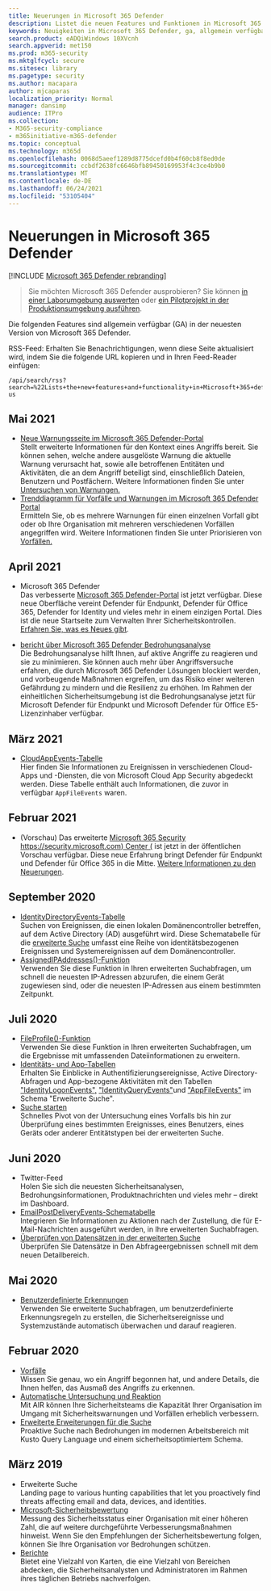 ```yaml
---
title: Neuerungen in Microsoft 365 Defender
description: Listet die neuen Features und Funktionen in Microsoft 365 Defender
keywords: Neuigkeiten in Microsoft 365 Defender, ga, allgemein verfügbar, Funktionen, verfügbar, neu
search.product: eADQiWindows 10XVcnh
search.appverid: met150
ms.prod: m365-security
ms.mktglfcycl: secure
ms.sitesec: library
ms.pagetype: security
ms.author: macapara
author: mjcaparas
localization_priority: Normal
manager: dansimp
audience: ITPro
ms.collection:
- M365-security-compliance
- m365initiative-m365-defender
ms.topic: conceptual
ms.technology: m365d
ms.openlocfilehash: 0068d5aeef1289d8775dcefd0b4f60cb8f8ed0de
ms.sourcegitcommit: ccbdf2638fc6646bfb89450169953f4c3ce4b9b0
ms.translationtype: MT
ms.contentlocale: de-DE
ms.lasthandoff: 06/24/2021
ms.locfileid: "53105404"
---
```

# <a name="whats-new-in-microsoft-365-defender"></a>Neuerungen in Microsoft 365 Defender

[!INCLUDE [Microsoft 365 Defender rebranding](../includes/microsoft-defender.md)]

> Sie möchten Microsoft 365 Defender ausprobieren? Sie können [in einer Laborumgebung auswerten](m365d-evaluation.md?ocid=cx-docs-MTPtriallab) oder [ein Pilotprojekt in der Produktionsumgebung ausführen](m365d-pilot.md?ocid=cx-evalpilot).
>

Die folgenden Features sind allgemein verfügbar (GA) in der neuesten Version von Microsoft 365 Defender.

RSS-Feed: Erhalten Sie Benachrichtigungen, wenn diese Seite aktualisiert wird, indem Sie die folgende URL kopieren und in Ihren Feed-Reader einfügen:
```http
/api/search/rss?search=%22Lists+the+new+features+and+functionality+in+Microsoft+365+defender%22&locale=en-us
```

## <a name="may-2021"></a>Mai 2021

- [Neue Warnungsseite im Microsoft 365 Defender-Portal](https://techcommunity.microsoft.com/t5/microsoft-365-defender/easily-find-anomalies-in-incidents-and-alerts/ba-p/2339243) <br> Stellt erweiterte Informationen für den Kontext eines Angriffs bereit. Sie können sehen, welche andere ausgelöste Warnung die aktuelle Warnung verursacht hat, sowie alle betroffenen Entitäten und Aktivitäten, die an dem Angriff beteiligt sind, einschließlich Dateien, Benutzern und Postfächern. Weitere Informationen finden Sie unter [Untersuchen von Warnungen.](/microsoft-365/security/defender/investigate-alerts)
- [Trenddiagramm für Vorfälle und Warnungen im Microsoft 365 Defender Portal](https://techcommunity.microsoft.com/t5/microsoft-365-defender/new-alert-page-for-microsoft-365-defender-incident-detections/ba-p/2350425) <br> Ermitteln Sie, ob es mehrere Warnungen für einen einzelnen Vorfall gibt oder ob Ihre Organisation mit mehreren verschiedenen Vorfällen angegriffen wird. Weitere Informationen finden Sie unter Priorisieren von [Vorfällen.](/microsoft-365/security/defender/incident-queue)


## <a name="april-2021"></a>April 2021
- Microsoft 365 Defender<br> Das verbesserte [Microsoft 365 Defender-Portal](https://security.microsoft.com) ist jetzt verfügbar. Diese neue Oberfläche vereint Defender für Endpunkt, Defender für Office 365, Defender for Identity und vieles mehr in einem einzigen Portal. Dies ist die neue Startseite zum Verwalten Ihrer Sicherheitskontrollen. [Erfahren Sie, was es Neues gibt](./overview-security-center.md).

- [bericht über Microsoft 365 Defender Bedrohungsanalyse](threat-analytics.md)<br>
 Die Bedrohungsanalyse hilft Ihnen, auf aktive Angriffe zu reagieren und sie zu minimieren. Sie können auch mehr über Angriffsversuche erfahren, die durch Microsoft 365 Defender Lösungen blockiert werden, und vorbeugende Maßnahmen ergreifen, um das Risiko einer weiteren Gefährdung zu mindern und die Resilienz zu erhöhen. Im Rahmen der einheitlichen Sicherheitsumgebung ist die Bedrohungsanalyse jetzt für Microsoft Defender für Endpunkt und Microsoft Defender für Office E5-Lizenzinhaber verfügbar.

## <a name="march-2021"></a>März 2021
- [CloudAppEvents-Tabelle](advanced-hunting-cloudappevents-table.md) <br>Hier finden Sie Informationen zu Ereignissen in verschiedenen Cloud-Apps und -Diensten, die von Microsoft Cloud App Security abgedeckt werden. Diese Tabelle enthält auch Informationen, die zuvor in verfügbar `AppFileEvents` waren.
## <a name="february-2021"></a>Februar 2021
- (Vorschau) Das erweiterte [Microsoft 365 Security https://security.microsoft.com) Center (](https://security.microsoft.com) ist jetzt in der öffentlichen Vorschau verfügbar. Diese neue Erfahrung bringt Defender für Endpunkt und Defender für Office 365 in die Mitte. [Weitere Informationen zu den Neuerungen](./overview-security-center.md).

## <a name="september-2020"></a>September 2020
- [IdentityDirectoryEvents-Tabelle](advanced-hunting-identitydirectoryevents-table.md) <br> Suchen von Ereignissen, die einen lokalen Domänencontroller betreffen, auf dem Active Directory (AD) ausgeführt wird. Diese Schematabelle für die [erweiterte Suche](advanced-hunting-overview.md) umfasst eine Reihe von identitätsbezogenen Ereignissen und Systemereignissen auf dem Domänencontroller.
- [AssignedIPAddresses()-Funktion](advanced-hunting-assignedipaddresses-function.md) <br> Verwenden Sie diese Funktion in Ihren erweiterten Suchabfragen, um schnell die neuesten IP-Adressen abzurufen, die einem Gerät zugewiesen sind, oder die neuesten IP-Adressen aus einem bestimmten Zeitpunkt.

## <a name="july-2020"></a>Juli 2020
- [FileProfile()-Funktion](advanced-hunting-fileprofile-function.md) <br> Verwenden Sie diese Funktion in Ihren erweiterten Suchabfragen, um die Ergebnisse mit umfassenden Dateiinformationen zu erweitern.
- [Identitäts- und App-Tabellen](advanced-hunting-schema-tables.md)<br> Erhalten Sie Einblicke in Authentifizierungsereignisse, Active Directory-Abfragen und App-bezogene Aktivitäten mit den Tabellen ["IdentityLogonEvents",](advanced-hunting-identitylogonevents-table.md) ["IdentityQueryEvents"](advanced-hunting-identityqueryevents-table.md)und ["AppFileEvents"](advanced-hunting-appfileevents-table.md) im Schema "Erweiterte Suche".
- [Suche starten](advanced-hunting-go-hunt.md)<br> Schnelles Pivot von der Untersuchung eines Vorfalls bis hin zur Überprüfung eines bestimmten Ereignisses, eines Benutzers, eines Geräts oder anderer Entitätstypen bei der erweiterten Suche.

## <a name="june-2020"></a>Juni 2020
- Twitter-Feed <br> Holen Sie sich die neuesten Sicherheitsanalysen, Bedrohungsinformationen, Produktnachrichten und vieles mehr – direkt im Dashboard.
- [EmailPostDeliveryEvents-Schematabelle](advanced-hunting-emailpostdeliveryevents-table.md) <br> Integrieren Sie Informationen zu Aktionen nach der Zustellung, die für E-Mail-Nachrichten ausgeführt werden, in Ihre erweiterten Suchabfragen.
- [Überprüfen von Datensätzen in der erweiterten Suche](advanced-hunting-query-results.md#drill-down-from-query-results) <br> Überprüfen Sie Datensätze in Den Abfrageergebnissen schnell mit dem neuen Detailbereich.

## <a name="may-2020"></a>Mai 2020
- [Benutzerdefinierte Erkennungen](custom-detections-overview.md) <br> Verwenden Sie erweiterte Suchabfragen, um benutzerdefinierte Erkennungsregeln zu erstellen, die Sicherheitsereignisse und Systemzustände automatisch überwachen und darauf reagieren.

## <a name="february-2020"></a>Februar 2020
- [Vorfälle](incidents-overview.md) <br> Wissen Sie genau, wo ein Angriff begonnen hat, und andere Details, die Ihnen helfen, das Ausmaß des Angriffs zu erkennen.
- [Automatische Untersuchung und Reaktion](m365d-autoir.md) <br> Mit AIR können Ihre Sicherheitsteams die Kapazität Ihrer Organisation im Umgang mit Sicherheitswarnungen und Vorfällen erheblich verbessern.
- [Erweiterte Erweiterungen für die Suche](advanced-hunting-overview.md) <br> Proaktive Suche nach Bedrohungen im modernen Arbeitsbereich mit Kusto Query Language und einem sicherheitsoptimiertem Schema.

## <a name="march-2019"></a>März 2019
- Erweiterte Suche <br> Landing page to various hunting capabilities that let you proactively find threats affecting email and data, devices, and identities.
- [Microsoft-Sicherheitsbewertung](microsoft-secure-score.md) <br> Messung des Sicherheitsstatus einer Organisation mit einer höheren Zahl, die auf weitere durchgeführte Verbesserungsmaßnahmen hinweist. Wenn Sie den Empfehlungen der Sicherheitsbewertung folgen, können Sie Ihre Organisation vor Bedrohungen schützen. 
- [Berichte](overview-security-center.md) <br>  Bietet eine Vielzahl von Karten, die eine Vielzahl von Bereichen abdecken, die Sicherheitsanalysten und Administratoren im Rahmen ihres täglichen Betriebs nachverfolgen.
